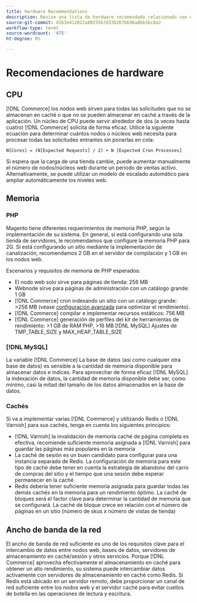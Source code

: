 ```yaml
---
title: Hardware Recommendations
description: Revise una lista de hardware recomendado relacionado con el rendimiento óptimo de las implementaciones de Adobe Commerce y Magento Open Source.
source-git-commit: d263e412022a89255b7d33b267b696a8bb1bc8a2
workflow-type: tm+mt
source-wordcount: '475'
ht-degree: 0%

---
```



# Recomendaciones de hardware

## CPU

[!DNL Commerce] los nodos web sirven para todas las solicitudes que no se almacenan en caché o que no se pueden almacenar en caché a través de la aplicación. Un núcleo de CPU puede servir alrededor de dos (a veces hasta cuatro) [!DNL Commerce] solicita de forma eficaz. Utilice la siguiente ecuación para determinar cuántos nodos o núcleos web necesita para procesar todas las solicitudes entrantes sin ponerlas en cola:

```
N[Cores] = (N[Expected Requests] / 2) + N [Expected Cron Processes]
```

Si espera que la carga de una tienda cambie, puede aumentar manualmente el número de nodos/núcleos web durante un periodo de ventas activo. Alternativamente, se puede utilizar un modelo de escalado automático para ampliar automáticamente los niveles web.

## Memoria

### PHP

Magento tiene diferentes requerimientos de memoria PHP, según la implementación de su sistema.  En general, si está configurando una sola tienda de servidores, le recomendamos que configure la memoria PHP para 2G.  Si está configurando un sitio mediante la implementación de canalización, recomendamos 2 GB en el servidor de compilación y 1 GB en los nodos web.

Escenarios y requisitos de memoria de PHP esperados:

* El nodo web solo sirve para páginas de tienda: 256 MB
* Webnode sirve para páginas de administración con un catálogo grande: 1 GB
* [!DNL Commerce] cron indexando un sitio con un catálogo grande: >256 MB (véase [configuración avanzada](../performance/advanced-setup.md) para optimizar el rendimiento).
* [!DNL Commerce] compilar e implementar recursos estáticos: 756 MB
* [!DNL Commerce] generación de perfiles del kit de herramientas de rendimiento: >1 GB de RAM PHP, >16 MB [!DNL MySQL] Ajustes de TMP_TABLE_SIZE y MAX_HEAP_TABLE_SIZE

### [!DNL MySQL]

La variable [!DNL Commerce] La base de datos (así como cualquier otra base de datos) es sensible a la cantidad de memoria disponible para almacenar datos e índices. Para aprovechar de forma eficaz [!DNL MySQL] la indexación de datos, la cantidad de memoria disponible debe ser, como mínimo, casi la mitad del tamaño de los datos almacenados en la base de datos.

### Cachés

Si va a implementar varias [!DNL Commerce] y utilizando Redis o [!DNL Varnish] para sus cachés, tenga en cuenta los siguientes principios:

* [!DNL Varnish] la invalidación de memoria caché de página completa es efectiva, recomiende suficiente memoria asignada a [!DNL Varnish] para guardar las páginas más populares en la memoria
* La caché de sesión es un buen candidato para configurar para una instancia separada de Redis.  La configuración de memoria para este tipo de caché debe tener en cuenta la estrategia de abandono del carro de compras del sitio y el tiempo que una sesión debe esperar permanecer en la caché
* Redis debería tener suficiente memoria asignada para guardar todas las demás cachés en la memoria para un rendimiento óptimo.  La caché de bloques será el factor clave para determinar la cantidad de memoria que se configurará.  La caché de bloque crece en relación con el número de páginas en un sitio (número de skus x número de vistas de tienda)

## Ancho de banda de la red

El ancho de banda de red suficiente es uno de los requisitos clave para el intercambio de datos entre nodos web, bases de datos, servidores de almacenamiento en caché/sesión y otros servicios. Porque [!DNL Commerce] aprovecha efectivamente el almacenamiento en caché para obtener un alto rendimiento, su sistema puede intercambiar datos activamente con servidores de almacenamiento en caché como Redis. Si Redis está ubicado en un servidor remoto, debe proporcionar un canal de red suficiente entre los nodos web y el servidor caché para evitar cuellos de botella en las operaciones de lectura y escritura.
